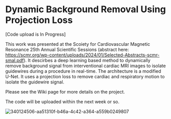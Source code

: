 # Dynamic Background Removal Using Projection Loss

[Code upload is In Progress]

This work was presented at the Scoiety for Cardiovascular Magnetic Resonance 25th Annual Scientific Sessions (abstract here: https://scmr.org/wp-content/uploads/2024/01/Selected-Abstracts-scmr-smal.pdf). It descirbes a deep learning based method to dynamically remove background signal from interventional cardiac MRI images to isolate guidewires during a procedure in real-time. The architecture is a modified U-Net. It uses a projection loss to remove cardiac and respiratory motion to isolate the guidewire signal.

Please see the Wiki page for more details on the project. 

The code will be uploaded within the next week or so.  

![340124506-aa51310f-b46a-4c42-a364-a559b0249807](https://github.com/user-attachments/assets/35aa68bd-a19c-4ae4-9af2-8a7fea226b35)
